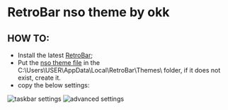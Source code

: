 # RetroBar nso theme by okk

## HOW TO:
- Install the latest [RetroBar](https://github.com/dremin/RetroBar/releases/);
- Put the [nso theme file](https://github.com/okklol/nso-rice-resources/blob/main/RetroBar%20Resorces/nso.xaml) in the C:\Users\USER\AppData\Local\RetroBar\Themes\ folder, if it does not exist, create it.
- copy the below settings:

![taskbar settings](https://i.imgur.com/uvWD5rD.png)
![advanced settings](https://i.imgur.com/YPXAS0F.png)
